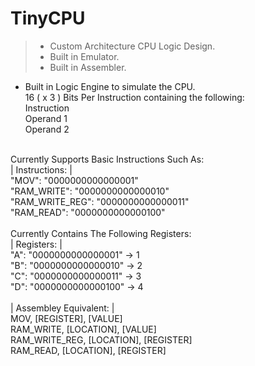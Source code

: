 # TinyCPU
 > -  Custom Architecture CPU Logic Design.<br />
 > - Built in Emulator.<br />
 > - Built in Assembler.<br />
  - Built in Logic Engine to simulate the CPU.<br />
 16 ( x 3 ) Bits Per Instruction containing the following:<br />
 Instruction<br />
 Operand 1<br />
 Operand 2<br />
 <br />
 Currently Supports Basic Instructions Such As:<br />
 | Instructions: | <br />
     "MOV": "0000000000000001"<br />
     "RAM_WRITE": "0000000000000010"<br />
     "RAM_WRITE_REG": "0000000000000011"<br />
     "RAM_READ": "0000000000000100"<br />
<br />
 Currently Contains The Following Registers:<br />
 | Registers: | <br />
     "A": "0000000000000001" -> 1<br />
     "B": "0000000000000010" -> 2<br />
     "C": "0000000000000011" -> 3<br />
     "D": "0000000000000100" -> 4<br />
<br />
 | Assembley Equivalent: | <br />
 MOV, [REGISTER], [VALUE]<br />
 RAM_WRITE, [LOCATION], [VALUE]<br />
 RAM_WRITE_REG, [LOCATION], [REGISTER]<br />
 RAM_READ, [LOCATION], [REGISTER] <br />
